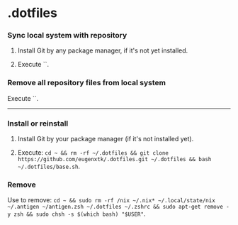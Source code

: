 

# .dotfiles

### Sync local system with repository

1. Install Git by any package manager, if it's not yet installed.

2. Execute ``.

### Remove all repository files from local system

Execute ``.

-----


### Install or reinstall

1. Install Git by your package manager (if it's not installed yet).

2. Execute: `cd ~ && rm -rf ~/.dotfiles && git clone https://github.com/eugenxtk/.dotfiles.git ~/.dotfiles && bash ~/.dotfiles/base.sh`.

### Remove

Use to remove: `cd ~ && sudo rm -rf /nix ~/.nix* ~/.local/state/nix ~/.antigen ~/antigen.zsh ~/.dotfiles ~/.zshrc && sudo apt-get remove -y zsh && sudo chsh -s $(which bash) "$USER"`.
